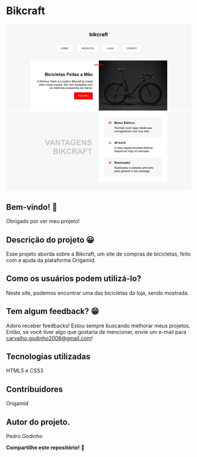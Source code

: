 # Bikcraft

![Visualização do site Bikcraft](./github/capa-do-projeto-1.jpg)
![Visualização do site Bikcraft](./github/capa-do-projeto-2.jpg)

## Bem-vindo! 👋
Obrigado por ver meu projeto!

## Descrição do projeto 😀
Esse projeto aborda sobre a Bikcraft, um site de compras de bicicletas, feito com a ajuda da plataforma Origamid.

## Como os usuários podem utilizá-lo?
Neste site, podemos encontrar uma das bicicletas da loja, sendo mostrada.

## Tem algum feedback? 😁
Adoro receber feedbacks! Estou sempre buscando melhorar meus projetos. Então, se você tiver algo que gostaria de mencionar, envie um e-mail para carvalho.godinho2008@gmail.com!

## Tecnologias utilizadas
HTML5 e CSS3

## Contribuidores
Origamid

## Autor do projeto.
Pedro Godinho

**Compartilhe este repositório!** 🚀